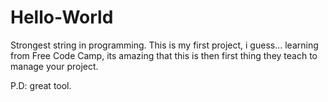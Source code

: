 # Hello-World
Strongest string in programming.
This is my first project, i guess... learning from Free Code Camp, its amazing that this is then first thing they teach to manage your project.

P.D: great tool.
